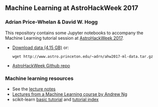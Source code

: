 ## Machine Learning at AstroHackWeek 2017

### Adrian Price-Whelan & David W. Hogg

This repository contains some Jupyter notebooks to accompany the Machine
Learning tutorial session at
[AstroHackWeek 2017](http://astrohackweek.org/2017/).

* [Download data (4.15
  GB)](http://www.astro.princeton.edu/~adrn/ahw2017-ml-data.tar.gz) or:

    ```
    wget http://www.astro.princeton.edu/~adrn/ahw2017-ml-data.tar.gz
    ```

* [AstroHackWeek Github
  repo](https://github.com/AstroHackWeek/AstroHackWeek2017/)

### Machine learning resources

* See the [lecture
  notes](https://github.com/adrn/ahw2017-ml/blob/master/lecture-notes.md)
* [Lectures from a Machine Learning course by Andrew
  Ng](https://see.stanford.edu/Course/CS229)
* scikit-learn [basic
  tutorial](http://scikit-learn.org/stable/tutorial/basic/tutorial.html) and
  [tutorial index](http://scikit-learn.org/stable/tutorial/index.html)
